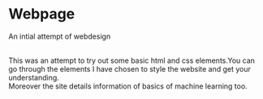 # Webpage
An intial attempt of webdesign

<br>
This was an attempt to try out some basic html and css elements.You can go through the elements I have chosen to style the website and get your understanding.<br>Moreover the site details information of basics of machine learning too.
